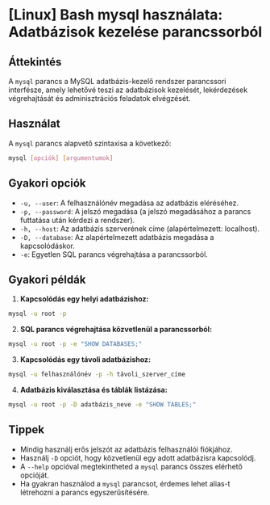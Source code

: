 # [Linux] Bash mysql használata: Adatbázisok kezelése parancssorból

## Áttekintés
A `mysql` parancs a MySQL adatbázis-kezelő rendszer parancssori interfésze, amely lehetővé teszi az adatbázisok kezelését, lekérdezések végrehajtását és adminisztrációs feladatok elvégzését.

## Használat
A `mysql` parancs alapvető szintaxisa a következő:

```bash
mysql [opciók] [argumentumok]
```

## Gyakori opciók
- `-u, --user`: A felhasználónév megadása az adatbázis eléréséhez.
- `-p, --password`: A jelszó megadása (a jelszó megadásához a parancs futtatása után kérdezi a rendszer).
- `-h, --host`: Az adatbázis szerverének címe (alapértelmezett: localhost).
- `-D, --database`: Az alapértelmezett adatbázis megadása a kapcsolódáskor.
- `-e`: Egyetlen SQL parancs végrehajtása a parancssorból.

## Gyakori példák
1. **Kapcsolódás egy helyi adatbázishoz:**

```bash
mysql -u root -p
```

2. **SQL parancs végrehajtása közvetlenül a parancssorból:**

```bash
mysql -u root -p -e "SHOW DATABASES;"
```

3. **Kapcsolódás egy távoli adatbázishoz:**

```bash
mysql -u felhasználónév -p -h távoli_szerver_címe
```

4. **Adatbázis kiválasztása és táblák listázása:**

```bash
mysql -u root -p -D adatbázis_neve -e "SHOW TABLES;"
```

## Tippek
- Mindig használj erős jelszót az adatbázis felhasználói fiókjához.
- Használj `-D` opciót, hogy közvetlenül egy adott adatbázisra kapcsolódj.
- A `--help` opcióval megtekintheted a `mysql` parancs összes elérhető opcióját.
- Ha gyakran használod a `mysql` parancsot, érdemes lehet alias-t létrehozni a parancs egyszerűsítésére.